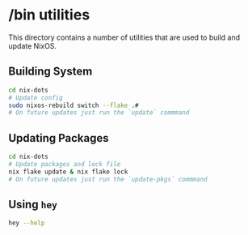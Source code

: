 # /bin utilities

This directory contains a number of utilities that are used to build and update NixOS.

## Building System
```bash
cd nix-dots
# Update config
sudo nixos-rebuild switch --flake .#
# On future updates just run the `update` commmand
```


## Updating Packages
```bash
cd nix-dots
# Update packages and lock file 
nix flake update & nix flake lock
# On future updates just run the `update-pkgs` commmand
```

## Using `hey`

```bash
hey --help
```